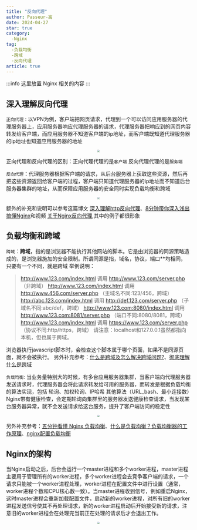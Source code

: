 ```yaml
---
title: "反向代理"
author: Passeur-高
date: 2024-04-27
star: true
category: 
  -Nginx
tag: 
  -负载均衡
  -跨域
  -反向代理
article: true
---
```


:::info
这里放置 Nginx 相关的内容
:::


## 深入理解反向代理
`正向代理` : 以VPN为例，客户端把网页请求，代理到一个可以访问应用服务器的代理服务器上，应用服务器响应代理服务器的请求，代理服务器把响应到的网页内容转发给客户端，而应用服务器不知道客户端的ip地址，而客户端既知道代理服务器的ip地址也知道应用服务器的地址

<div class="photo" style="zoom:40%;text-align:center">
  <img src="https://pic.imgdb.cn/item/662ceab40ea9cb1403f9532c.png" />
</div>

正向代理和反向代理的区别：正向代理代理的是`客户端`	反向代理代理的是`服务端`

`反向代理`：代理服务器根据客户端的请求，从后台服务器上获取这些资源，然后再把这些资源返回给客户端的过程，客户端只知道代理服务器的ip地址而不知道后台服务器集群的地址，从而保障应用服务器的安全同时实现负载均衡和跨域

<div class="photo" style="zoom:40%;text-align:center">
  <img src="https://pic.imgdb.cn/item/662ceab10ea9cb1403f94734.png" />
</div>

额外的补充和说明可以参考这篇博文 [深入理解http反向代理](https://zhuanlan.zhihu.com/p/464965616)、[8分钟带你深入浅出搞懂Nginx](https://zhuanlan.zhihu.com/p/34943332)和视频 [关于Nginx反向代理](https://www.bilibili.com/video/BV1vm4y1z7EB?vd_source=67a29e4daedb51b6fbc5a6d3634ecf91),其中的例子都很形象

## 负载均衡和跨域

`跨域`：**跨域**，指的是浏览器不能执行其他网站的脚本。它是由浏览器的同源策略造成的，是浏览器施加的安全限制。所谓同源是指，域名，协议，端口**均相同，只要有一个不同，就是跨域
举例说明：

> http://www.123.com/index.html 调用 http://www.123.com/server.php （非跨域）
> http://www.123.com/index.html 调用 http://www.456.com/server.php （主域名不同:123/456，跨域）
> http://abc.123.com/index.html 调用 http://def.123.com/server.php （子域名不同:abc/def，跨域）
> http://www.123.com:8080/index.html 调用 http://www.123.com:8081/server.php （端口不同:8080/8081，跨域）
> http://www.123.com/index.html 调用 https://www.123.com/server.php （协议不同:http/https，跨域）
> 请注意：localhost和127.0.0.1虽然都指向本机，但也属于跨域。

浏览器执行javascript脚本时，会检查这个脚本属于哪个页面，如果不是同源页面，就不会被执行。
另外补充参考：[什么是跨域及怎么解决跨域问题?](https://cloud.tencent.com/developer/article/2070976)、[彻底理解什么是跨域](https://blog.csdn.net/qq_38628046/article/details/114853652)

`负载均衡`: 当业务量特别大的时候，有多台应用服务器集群，当客户端向代理服务器发送请求时，代理服务器会将此请求转发给可用的服务器，而转发是根据负载均衡的算法实现，包括 轮询、加权轮询、IP哈希 其他算法（URL_bash、最小连接数）Nginx带有健康检查，会定期轮询向集群里的服务器发送健康检查请求，当发现某台服务器异常，就不会发送请求给这台服务，提升了客户端访问的稳定性
<div class="photo" style="zoom:40%;text-align:center">
  <img src="https://pic.imgdb.cn/item/662ceaab0ea9cb1403f936a3.png" />
</div>

另外补充参考：[五分钟看懂 Nginx 负载均衡](https://zhuanlan.zhihu.com/p/134220193)、[什么是负载均衡？负载均衡器的工作原理](https://www.nginx.com/resources/glossary/load-balancing/)、[nginx配置负载均衡](https://blog.csdn.net/zpf1813763637/article/details/109455451)

## Nginx的架构

当Nginx启动之后，后台会运行一个master进程和多个worker进程，master进程主要用于管理所有的worker进程，多个worker进程会去竞争客户端的请求，一个请求只能被一个worker进程处理，worker进程在配置文件中进行设置（通常，worker进程个数和CPU核心数一致）。当master进程收到信号，例如重启Nginx，这时master进程会重新加载配置文件，启动新的worker进程，对所有旧的worker进程发送信号使其不再处理请求，新的worker进程启动后开始接受新的请求，注意旧的worker进程会在处理完当前正在处理的请求后才会退出工作。
<div class="photo" style="zoom:40%;text-align:center">
  <img src="https://pic.imgdb.cn/item/662ceaae0ea9cb1403f93e64.png" />
</div>

